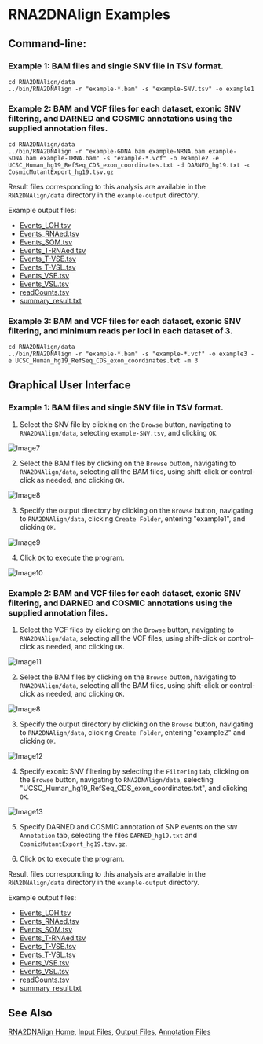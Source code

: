 # RNA2DNAlign Examples

## Command-line:

### Example 1: BAM files and single SNV file in TSV format.

    cd RNA2DNAlign/data
    ../bin/RNA2DNAlign -r "example-*.bam" -s "example-SNV.tsv" -o example1

### Example 2: BAM and VCF files for each dataset, exonic SNV filtering, and DARNED and COSMIC annotations using the supplied annotation files.

    cd RNA2DNAlign/data
    ../bin/RNA2DNAlign -r "example-GDNA.bam example-NRNA.bam example-SDNA.bam example-TRNA.bam" -s "example-*.vcf" -o example2 -e UCSC_Human_hg19_RefSeq_CDS_exon_coordinates.txt -d DARNED_hg19.txt -c CosmicMutantExport_hg19.tsv.gz

Result files corresponding to this analysis are available in the `RNA2DNAlign/data` directory in the `example-output` directory. 

Example output files: 
* [Events_LOH.tsv](../data/example-output/Events_LOH.tsv)
* [Events_RNAed.tsv](../data/example-output/Events_RNAed.tsv)
* [Events_SOM.tsv](../data/example-output/Events_SOM.tsv)
* [Events_T-RNAed.tsv](../data/example-output/Events_T-RNAed.tsv)
* [Events_T-VSE.tsv](../data/example-output/Events_T-VSE.tsv)
* [Events_T-VSL.tsv](../data/example-output/Events_T-VSL.tsv)
* [Events_VSE.tsv](../data/example-output/Events_VSE.tsv)
* [Events_VSL.tsv](../data/example-output/Events_VSL.tsv)
* [readCounts.tsv](../data/example-output/readCounts.tsv)
* [summary_result.txt](../data/example-output/summary_result.txt)

### Example 3: BAM and VCF files for each dataset, exonic SNV filtering, and minimum reads per loci in each dataset of 3. 

    cd RNA2DNAlign/data
    ../bin/RNA2DNAlign -r "example-*.bam" -s "example-*.vcf" -o example3 -e UCSC_Human_hg19_RefSeq_CDS_exon_coordinates.txt -m 3

## Graphical User Interface

### Example 1: BAM files and single SNV file in TSV format.

1. Select the SNV file by clicking on the `Browse` button, navigating to `RNA2DNAlign/data`, selecting `example-SNV.tsv`, and clicking `OK`.

![Image7](RNA2DNAlign7.png)

2. Select the BAM files by clicking on the `Browse` button, navigating to `RNA2DNAlign/data`, selecting all the BAM files, using shift-click or control-click as needed, and clicking `OK`.

![Image8](RNA2DNAlign8.png)

3. Specify the output directory by clicking on the `Browse` button, navigating to `RNA2DNAlign/data`, clicking `Create Folder`, entering "example1", and clicking `OK`.

![Image9](RNA2DNAlign9.png)

4. Click `OK` to execute the program.

![Image10](RNA2DNAlign10.png)

### Example 2: BAM and VCF files for each dataset, exonic SNV filtering, and DARNED and COSMIC annotations using the supplied annotation files.

1. Select the VCF files by clicking on the `Browse` button, navigating to `RNA2DNAlign/data`, selecting all the VCF files, using shift-click or control-click as needed, and clicking `OK`.

![Image11](RNA2DNAlign11.png)


2. Select the BAM files by clicking on the `Browse` button, navigating to `RNA2DNAlign/data`, selecting all the BAM files, using shift-click or control-click as needed, and clicking `OK`.

![Image8](RNA2DNAlign8.png)

3. Specify the output directory by clicking on the `Browse` button, navigating to `RNA2DNAlign/data`, clicking `Create Folder`, entering "example2" and clicking `OK`.

![Image12](RNA2DNAlign12.png)

4. Specify exonic SNV filtering by selecting the `Filtering` tab, clicking on the `Browse` button, navigating to `RNA2DNAlign/data`, selecting "UCSC_Human_hg19_RefSeq_CDS_exon_coordinates.txt", and clicking `OK`.

![Image13](RNA2DNAlign13.png)

5. Specify DARNED and COSMIC annotation of SNP events on the `SNV Annotation` tab, selecting the files `DARNED_hg19.txt` and `CosmicMutantExport_hg19.tsv.gz`. 

6. Click `OK` to execute the program.

Result files corresponding to this analysis are available in the `RNA2DNAlign/data` directory in the `example-output` directory. 

Example output files: 
* [Events_LOH.tsv](../data/example-output/Events_LOH.tsv)
* [Events_RNAed.tsv](../data/example-output/Events_RNAed.tsv)
* [Events_SOM.tsv](../data/example-output/Events_SOM.tsv)
* [Events_T-RNAed.tsv](../data/example-output/Events_T-RNAed.tsv)
* [Events_T-VSE.tsv](../data/example-output/Events_T-VSE.tsv)
* [Events_T-VSL.tsv](../data/example-output/Events_T-VSL.tsv)
* [Events_VSE.tsv](../data/example-output/Events_VSE.tsv)
* [Events_VSL.tsv](../data/example-output/Events_VSL.tsv)
* [readCounts.tsv](../data/example-output/readCounts.tsv)
* [summary_result.txt](../data/example-output/summary_result.txt)

## See Also

[RNA2DNAlign Home](..), [Input Files](InputFiles.md), [Output Files](OutputFiles.md), [Annotation Files](AnnotationFiles.md)

